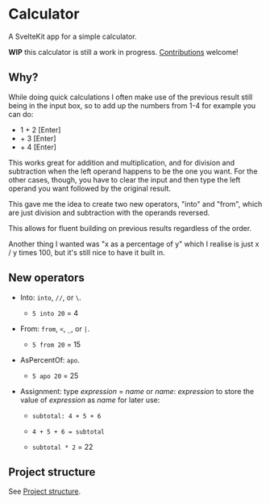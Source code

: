 # Calculator

A SvelteKit app for a simple calculator.

**WIP** this calculator is still a work in progress. [Contributions](//github.com/gushogg-blake/calculator) welcome!

## Why?

While doing quick calculations I often make use of the previous result still being in the input box, so to add up the numbers from 1-4 for example you can do:

- 1 + 2 \[Enter]
- \+ 3 \[Enter]
- \+ 4 \[Enter]

This works great for addition and multiplication, and for division and subtraction when the left operand happens to be the one you want. For the other cases, though, you have to clear the input and then type the left operand you want followed by the original result.

This gave me the idea to create two new operators, "into" and "from", which are just division and subtraction with the operands reversed.

This allows for fluent building on previous results regardless of the order.

Another thing I wanted was "x as a percentage of y" which I realise is just x / y times 100, but it's still nice to have it built in.

## New operators

- Into: `into`, `//`, or `\`.

	- `5 into 20` = 4

- From: `from`, `<`, `_`, or `|`.

	- `5 from 20` = 15

- AsPercentOf: `apo`.

	- `5 apo 20` = 25

- Assignment: type _expression_ = _name_ or _name_: _expression_ to store the value of _expression_ as _name_ for later use:

	- `subtotal: 4 + 5 + 6`
	
	- `4 + 5 + 6 = subtotal`
	
	- `subtotal * 2` = 22

## Project structure

See [Project structure](//github.com/gushogg-blake/calculator/blob/main/project-structure.md).
